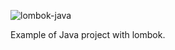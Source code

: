 
![lombok-java](https://user-images.githubusercontent.com/107776531/205725058-92da2376-fab1-4c44-97e0-3594ced863a2.png)

Example of Java project with lombok.
